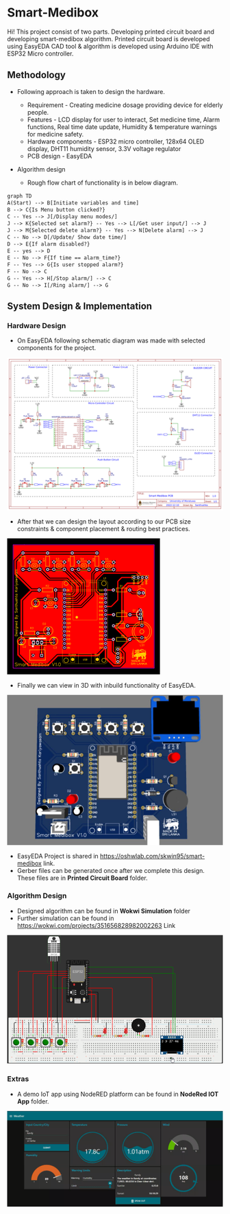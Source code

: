 # Smart-Medibox

Hi! This project consist of two parts. Developing printed circuit board and developing smart-medibox algorithm.
Printed circuit board is developed using EasyEDA CAD tool & algorithm is developed using Arduino IDE with ESP32 Micro controller.

## Methodology

- Following approach is taken to design the hardware.
	- Requirement - Creating medicine dosage providing device for elderly people.
	- Features - LCD display for user to interact, Set medicine time, Alarm functions, Real time date update, Humidity & temperature warnings for medicine safety.
	- Hardware components - ESP32 micro controller, 128x64 OLED display, DHT11 humidity sensor, 3.3V voltage regulator
	- PCB design - EasyEDA

- Algorithm design
	- Rough flow chart of functionality is in below diagram.

```mermaid
graph TD
A(Start) --> B[Initiate variables and time]
B --> C{Is Menu button clicked?}
C -- Yes --> J[/Display menu modes/]
J --> K{Selected set alarm?} -- Yes --> L[/Get user input/] --> J
J --> M{Selected delete alarm?} -- Yes --> N[Delete alarm] --> J
C -- No --> D[/Update/ Show date time/] 
D --> E{If alarm disabled?}
E -- yes --> D
E -- No --> F{If time == alarm_time?}
F -- Yes --> G{Is user stopped alarm?}
F -- No --> C
G -- Yes --> H[/Stop alarm/] --> C
G -- No --> I[/Ring alarm/] --> G

```

## System Design & Implementation

### Hardware Design

- On EasyEDA following schematic diagram was made with selected components for the project.

![PCB-Schematics](Images/PCB-Schematics.png)

- After that we can design the layout according to our PCB size constraints & component placement & routing best practices.

![PCB-Layout](Images/PCB-Layout.png)

- Finally we can view in 3D with inbuild functionality of EasyEDA.

![PCB-3D-View](Images/PCB-3D-View.jpeg)

- EasyEDA Project is shared in https://oshwlab.com/skwin95/smart-medibox link.
- Gerber files can be generated once after we complete this design. These files are in **Printed Circuit Board** folder. 

### Algorithm Design

- Designed algorithm can be found in **Wokwi Simulation** folder
- Further simulation can be found in https://wokwi.com/projects/351656828982002263 Link

![Wokwi-Simulation](Images/Wokwi-Simulation.png)

### Extras

- A demo IoT app using NodeRED platform can be found in **NodeRed IOT App** folder.

![NodeRED-App](Images/NodeRED-App.png)